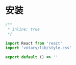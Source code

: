 # 安装

<!-- ### npm 安装

```
npm install votary -S
```

### 引入全局样式

```javascript
import 'votary/lib/style.css'
``` -->

```jsx
/**
 * inline: true
 */

import React from 'react'
import 'votary/lib/style.css'

export default () => ''
```
